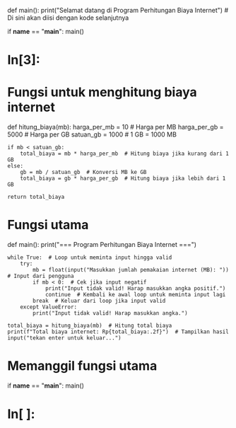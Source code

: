 def main():
    print("Selamat datang di Program Perhitungan Biaya Internet")
    # Di sini akan diisi dengan kode selanjutnya

if __name__ == "__main__":
    main()


# In[3]:


# Fungsi untuk menghitung biaya internet
def hitung_biaya(mb):
    harga_per_mb = 10  # Harga per MB
    harga_per_gb = 5000  # Harga per GB
    satuan_gb = 1000  # 1 GB = 1000 MB

    if mb < satuan_gb:
        total_biaya = mb * harga_per_mb  # Hitung biaya jika kurang dari 1 GB
    else:
        gb = mb / satuan_gb  # Konversi MB ke GB
        total_biaya = gb * harga_per_gb  # Hitung biaya jika lebih dari 1 GB

    return total_biaya

# Fungsi utama
def main():
    print("=== Program Perhitungan Biaya Internet ===")

    while True:  # Loop untuk meminta input hingga valid
        try:
            mb = float(input("Masukkan jumlah pemakaian internet (MB): "))  # Input dari pengguna
            if mb < 0:  # Cek jika input negatif
                print("Input tidak valid! Harap masukkan angka positif.")
                continue  # Kembali ke awal loop untuk meminta input lagi
            break  # Keluar dari loop jika input valid
        except ValueError:
            print("Input tidak valid! Harap masukkan angka.")

    total_biaya = hitung_biaya(mb)  # Hitung total biaya
    print(f"Total biaya internet: Rp{total_biaya:.2f}")  # Tampilkan hasil
    input("tekan enter untuk keluar...") 

# Memanggil fungsi utama
if __name__ == "__main__":
    main()



# In[ ]:




